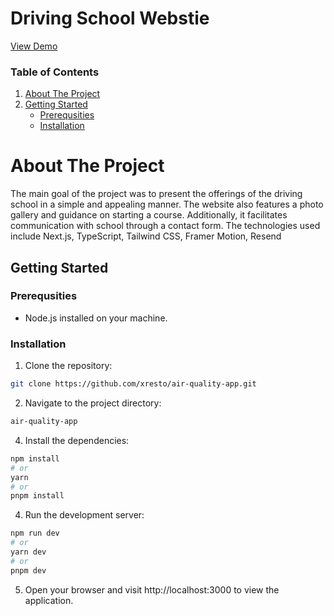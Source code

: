 # Driving School Webstie

[View Demo](https://test-osk.vercel.app)

### Table of Contents
1. [About The Project](#about-the-project)
2. [Getting Started](#getting-started)
   - [Prerequsities](#prerequsities)
   - [Installation](#installation)

# About The Project

The main goal of the project was to present the offerings of the driving school in a simple and appealing manner. The website also features a photo gallery and guidance on starting a course. Additionally, it facilitates communication with school through a contact form.
The technologies used include Next.js, TypeScript, Tailwind CSS, Framer Motion, Resend

## Getting Started

### Prerequsities

* Node.js installed on your machine.

### Installation
1. Clone the repository:
```bash
git clone https://github.com/xresto/air-quality-app.git
```

2. Navigate to the project directory:
```bash
air-quality-app
```

4. Install the dependencies:
```bash
npm install
# or
yarn
# or
pnpm install
```

4. Run the development server:
```bash
npm run dev
# or
yarn dev
# or
pnpm dev
```

5. Open your browser and visit http://localhost:3000 to view the application.
